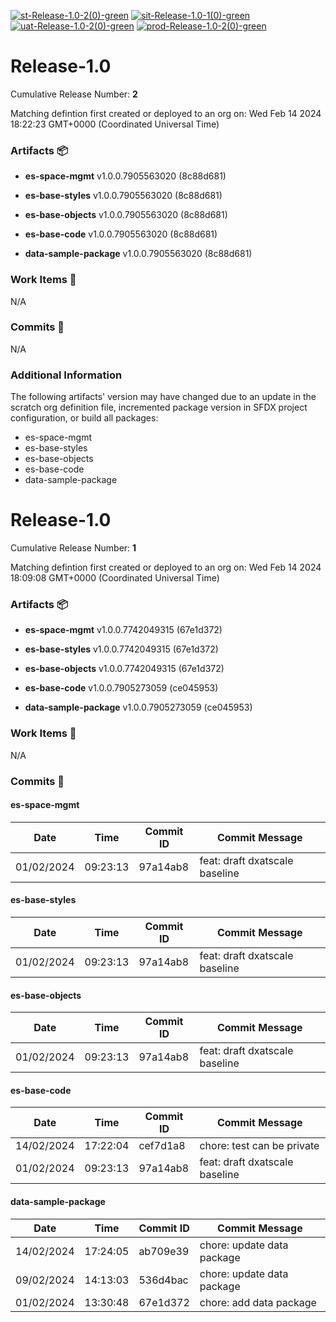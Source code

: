 [![st-Release-1.0-2(0)-green](https://img.shields.io/static/v1?label=st&message=Release-1.0-2(0)&color=green)](#f1d7aaa06878db5a9ddec6d34b3482c36f07cfd2) [![sit-Release-1.0-1(0)-green](https://img.shields.io/static/v1?label=sit&message=Release-1.0-1(0)&color=green)](#8bcd4983fd3d3c6f2ec2e638e22fc328c6e09be9) [![uat-Release-1.0-2(0)-green](https://img.shields.io/static/v1?label=uat&message=Release-1.0-2(0)&color=green)](#f1d7aaa06878db5a9ddec6d34b3482c36f07cfd2) [![prod-Release-1.0-2(0)-green](https://img.shields.io/static/v1?label=prod&message=Release-1.0-2(0)&color=green)](#f1d7aaa06878db5a9ddec6d34b3482c36f07cfd2) 
<a id=f1d7aaa06878db5a9ddec6d34b3482c36f07cfd2></a>
# Release-1.0
 Cumulative Release Number: <b>2</b> 

Matching defintion first created or deployed to an org on: Wed Feb 14 2024 18:22:23 GMT+0000 (Coordinated Universal Time)
 ### Artifacts :package:
- **es-space-mgmt**     v1.0.0.7905563020 (8c88d681)

- **es-base-styles**     v1.0.0.7905563020 (8c88d681)

- **es-base-objects**     v1.0.0.7905563020 (8c88d681)

- **es-base-code**     v1.0.0.7905563020 (8c88d681)

- **data-sample-package**     v1.0.0.7905563020 (8c88d681)

### Work Items :gem:
N/A

### Commits :book:
N/A

### Additional Information
The following artifacts' version may have changed due to an update in the scratch org definition file, incremented package version in SFDX project configuration, or build all packages:
  - es-space-mgmt
  - es-base-styles
  - es-base-objects
  - es-base-code
  - data-sample-package

<a id=8bcd4983fd3d3c6f2ec2e638e22fc328c6e09be9></a>
# Release-1.0
 Cumulative Release Number: <b>1</b> 

Matching defintion first created or deployed to an org on: Wed Feb 14 2024 18:09:08 GMT+0000 (Coordinated Universal Time)
 ### Artifacts :package:
- **es-space-mgmt**     v1.0.0.7742049315 (67e1d372)

- **es-base-styles**     v1.0.0.7742049315 (67e1d372)

- **es-base-objects**     v1.0.0.7742049315 (67e1d372)

- **es-base-code**     v1.0.0.7905273059 (ce045953)

- **data-sample-package**     v1.0.0.7905273059 (ce045953)

### Work Items :gem:
N/A

### Commits :book:

#### es-space-mgmt
| Date       | Time     | Commit ID | Commit Message                 |
| ---------- | -------- | --------- | ------------------------------ |
| 01/02/2024 | 09:23:13 | 97a14ab8  | feat: draft dxatscale baseline |

#### es-base-styles
| Date       | Time     | Commit ID | Commit Message                 |
| ---------- | -------- | --------- | ------------------------------ |
| 01/02/2024 | 09:23:13 | 97a14ab8  | feat: draft dxatscale baseline |

#### es-base-objects
| Date       | Time     | Commit ID | Commit Message                 |
| ---------- | -------- | --------- | ------------------------------ |
| 01/02/2024 | 09:23:13 | 97a14ab8  | feat: draft dxatscale baseline |

#### es-base-code
| Date       | Time     | Commit ID | Commit Message                 |
| ---------- | -------- | --------- | ------------------------------ |
| 14/02/2024 | 17:22:04 | cef7d1a8  | chore: test can be private     |
| 01/02/2024 | 09:23:13 | 97a14ab8  | feat: draft dxatscale baseline |

#### data-sample-package
| Date       | Time     | Commit ID | Commit Message             |
| ---------- | -------- | --------- | -------------------------- |
| 14/02/2024 | 17:24:05 | ab709e39  | chore: update data package |
| 09/02/2024 | 14:13:03 | 536d4bac  | chore: update data package |
| 01/02/2024 | 13:30:48 | 67e1d372  | chore: add data package    |
